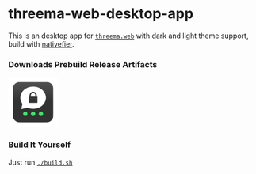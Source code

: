 # threema-web-desktop-app
This is an desktop app for [`threema.web`](https://web.threema.ch) with dark and light theme support, build with [nativefier](https://github.com/jiahaog/nativefier).

### Downloads Prebuild Release Artifacts
<a href="https://github.com/qoomon/threema-web-desktop-app/releases">
  <img src="icon.png" width="100" height="100">
</a>

### Build It Yourself
Just run [`./build.sh`](build.sh)

